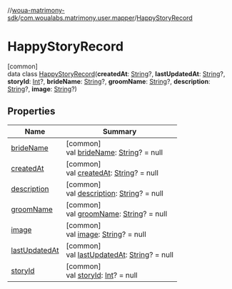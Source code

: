 //[woua-matrimony-sdk](../../../index.md)/[com.woualabs.matrimony.user.mapper](../index.md)/[HappyStoryRecord](index.md)

# HappyStoryRecord

[common]\
data class [HappyStoryRecord](index.md)(**createdAt**: [String](https://kotlinlang.org/api/latest/jvm/stdlib/kotlin/-string/index.html)?, **lastUpdatedAt**: [String](https://kotlinlang.org/api/latest/jvm/stdlib/kotlin/-string/index.html)?, **storyId**: [Int](https://kotlinlang.org/api/latest/jvm/stdlib/kotlin/-int/index.html)?, **brideName**: [String](https://kotlinlang.org/api/latest/jvm/stdlib/kotlin/-string/index.html)?, **groomName**: [String](https://kotlinlang.org/api/latest/jvm/stdlib/kotlin/-string/index.html)?, **description**: [String](https://kotlinlang.org/api/latest/jvm/stdlib/kotlin/-string/index.html)?, **image**: [String](https://kotlinlang.org/api/latest/jvm/stdlib/kotlin/-string/index.html)?)

## Properties

| Name | Summary |
|---|---|
| [brideName](bride-name.md) | [common]<br>val [brideName](bride-name.md): [String](https://kotlinlang.org/api/latest/jvm/stdlib/kotlin/-string/index.html)? = null |
| [createdAt](created-at.md) | [common]<br>val [createdAt](created-at.md): [String](https://kotlinlang.org/api/latest/jvm/stdlib/kotlin/-string/index.html)? = null |
| [description](description.md) | [common]<br>val [description](description.md): [String](https://kotlinlang.org/api/latest/jvm/stdlib/kotlin/-string/index.html)? = null |
| [groomName](groom-name.md) | [common]<br>val [groomName](groom-name.md): [String](https://kotlinlang.org/api/latest/jvm/stdlib/kotlin/-string/index.html)? = null |
| [image](image.md) | [common]<br>val [image](image.md): [String](https://kotlinlang.org/api/latest/jvm/stdlib/kotlin/-string/index.html)? = null |
| [lastUpdatedAt](last-updated-at.md) | [common]<br>val [lastUpdatedAt](last-updated-at.md): [String](https://kotlinlang.org/api/latest/jvm/stdlib/kotlin/-string/index.html)? = null |
| [storyId](story-id.md) | [common]<br>val [storyId](story-id.md): [Int](https://kotlinlang.org/api/latest/jvm/stdlib/kotlin/-int/index.html)? = null |
